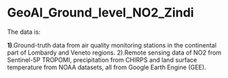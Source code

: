 # GeoAI_Ground_level_NO2_Zindi
The data is:

<b>1)</b>.Ground-truth data from air quality monitoring stations in the continental part of Lombardy and Veneto regions.
2).Remote sensing data of NO2 from Sentinel-5P TROPOMI, precipitation from CHIRPS and land surface temperature from NOAA datasets, all from Google Earth Engine (GEE).
